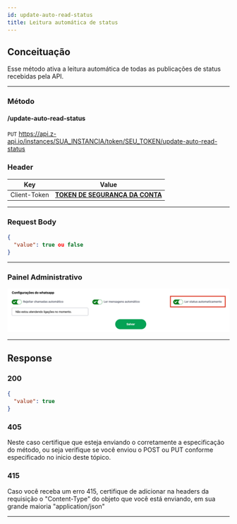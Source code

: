 ```yaml
---
id: update-auto-read-status
title: Leitura automática de status
---
```


## Conceituação

Esse método ativa a leitura automática de todas as publicações de status recebidas pela API.

---

### Método

#### /update-auto-read-status

`PUT` https://api.z-api.io/instances/SUA_INSTANCIA/token/SEU_TOKEN/update-auto-read-status

### Header

|      Key       |            Value            |
| :------------: |     :-----------------:     |
|  Client-Token  | **[TOKEN DE SEGURANÇA DA CONTA](../security/client-token)** |

---

### Request Body

```json
{
  "value": true ou false
}
```

---

### Painel Administrativo

![img](../../img/auto-read-status.jpeg)

---

## Response

### 200

```json
{
  "value": true
}
```

### 405

Neste caso certifique que esteja enviando o corretamente a especificação do método, ou seja verifique se você enviou o POST ou PUT conforme especificado no inicio deste tópico.

### 415

Caso você receba um erro 415, certifique de adicionar na headers da requisição o "Content-Type" do objeto que você está enviando, em sua grande maioria "application/json"

---